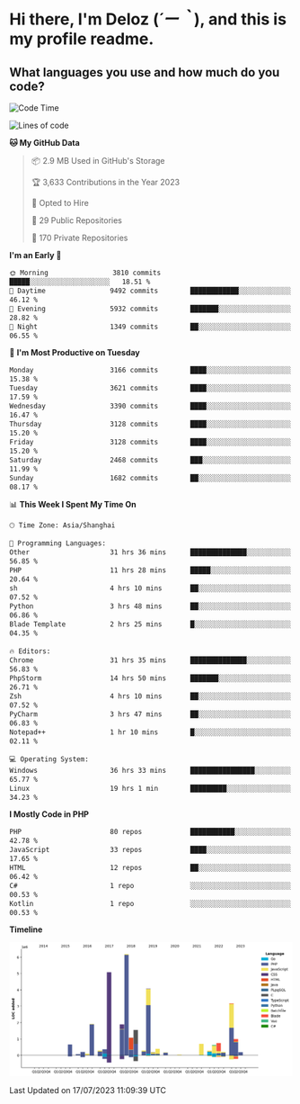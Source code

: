 # **Hi there, I'm Deloz (*´ー｀*), and this is my profile readme.**

## **What languages you use and how much do you code?**

<!--START_SECTION:waka-->
![Code Time](http://img.shields.io/badge/Code%20Time-1%2C929%20hrs%2057%20mins-blue)

![Lines of code](https://img.shields.io/badge/From%20Hello%20World%20I%27ve%20Written-31.3%20million%20lines%20of%20code-blue)

**🐱 My GitHub Data** 

> 📦 2.9 MB Used in GitHub's Storage 
 > 
> 🏆 3,633 Contributions in the Year 2023
 > 
> 💼 Opted to Hire
 > 
> 📜 29 Public Repositories 
 > 
> 🔑 170 Private Repositories 
 > 
**I'm an Early 🐤** 

```text
🌞 Morning                3810 commits        █████░░░░░░░░░░░░░░░░░░░░   18.51 % 
🌆 Daytime                9492 commits        ████████████░░░░░░░░░░░░░   46.12 % 
🌃 Evening                5932 commits        ███████░░░░░░░░░░░░░░░░░░   28.82 % 
🌙 Night                  1349 commits        ██░░░░░░░░░░░░░░░░░░░░░░░   06.55 % 
```
📅 **I'm Most Productive on Tuesday** 

```text
Monday                   3166 commits        ████░░░░░░░░░░░░░░░░░░░░░   15.38 % 
Tuesday                  3621 commits        ████░░░░░░░░░░░░░░░░░░░░░   17.59 % 
Wednesday                3390 commits        ████░░░░░░░░░░░░░░░░░░░░░   16.47 % 
Thursday                 3128 commits        ████░░░░░░░░░░░░░░░░░░░░░   15.20 % 
Friday                   3128 commits        ████░░░░░░░░░░░░░░░░░░░░░   15.20 % 
Saturday                 2468 commits        ███░░░░░░░░░░░░░░░░░░░░░░   11.99 % 
Sunday                   1682 commits        ██░░░░░░░░░░░░░░░░░░░░░░░   08.17 % 
```


📊 **This Week I Spent My Time On** 

```text
🕑︎ Time Zone: Asia/Shanghai

💬 Programming Languages: 
Other                    31 hrs 36 mins      ██████████████░░░░░░░░░░░   56.85 % 
PHP                      11 hrs 28 mins      █████░░░░░░░░░░░░░░░░░░░░   20.64 % 
sh                       4 hrs 10 mins       ██░░░░░░░░░░░░░░░░░░░░░░░   07.52 % 
Python                   3 hrs 48 mins       ██░░░░░░░░░░░░░░░░░░░░░░░   06.86 % 
Blade Template           2 hrs 25 mins       █░░░░░░░░░░░░░░░░░░░░░░░░   04.35 % 

🔥 Editors: 
Chrome                   31 hrs 35 mins      ██████████████░░░░░░░░░░░   56.83 % 
PhpStorm                 14 hrs 50 mins      ███████░░░░░░░░░░░░░░░░░░   26.71 % 
Zsh                      4 hrs 10 mins       ██░░░░░░░░░░░░░░░░░░░░░░░   07.52 % 
PyCharm                  3 hrs 47 mins       ██░░░░░░░░░░░░░░░░░░░░░░░   06.83 % 
Notepad++                1 hr 10 mins        █░░░░░░░░░░░░░░░░░░░░░░░░   02.11 % 

💻 Operating System: 
Windows                  36 hrs 33 mins      ████████████████░░░░░░░░░   65.77 % 
Linux                    19 hrs 1 min        █████████░░░░░░░░░░░░░░░░   34.23 % 
```

**I Mostly Code in PHP** 

```text
PHP                      80 repos            ███████████░░░░░░░░░░░░░░   42.78 % 
JavaScript               33 repos            ████░░░░░░░░░░░░░░░░░░░░░   17.65 % 
HTML                     12 repos            ██░░░░░░░░░░░░░░░░░░░░░░░   06.42 % 
C#                       1 repo              ░░░░░░░░░░░░░░░░░░░░░░░░░   00.53 % 
Kotlin                   1 repo              ░░░░░░░░░░░░░░░░░░░░░░░░░   00.53 % 
```



**Timeline**

![Lines of Code chart](https://raw.githubusercontent.com/deloz/deloz/main/assets/bar_graph.png)


 Last Updated on 17/07/2023 11:09:39 UTC
<!--END_SECTION:waka-->
